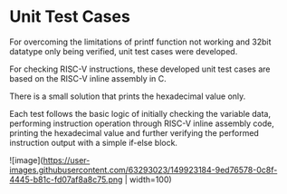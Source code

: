 # Unit Test Cases

For overcoming the limitations of printf function not working and 32bit datatype only being verified, unit test cases were developed.

For checking RISC-V instructions, these developed unit test cases are based on the RISC-V inline assembly in C.

There is a small solution that prints the hexadecimal value only.

Each test follows the basic logic of initially checking the variable data, performing instruction operation through RISC-V inline assembly code, printing the hexadecimal value and further verifying the performed instruction output with a simple if-else block. 

![image](https://user-images.githubusercontent.com/63293023/149923184-9ed76578-0c8f-4445-b81c-fd07af8a8c75.png | width=100)

